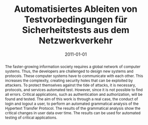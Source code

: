 ---
abstract: The faster-growing information society requires a global network of computer
  systems. Thus, the developers are challenged to design new systems and protocols.
  These computer systems have to communicate with each other. This increases the complexity,
  creating security holes that can be exploited by attackers. To protect themselves
  against the tide of attacks, it is necessary, protocols, and services automated
  test. However, since it is not possible to find all errors. Critical applications,
  such as authentication and authorization, will be found and tested. The aim of this
  work is through a real case, the conduct of login and logout a user, to perform
  an automated grammatical analysis of the Hypertext Transfer Protocol. The results
  of the grammatical analysis show the critical changes in user data over time. The
  results can be used for automated testing of critical applications.
authors:
- Oskar Malnowicz
date: '2011-01-01'
featured: false
links:
- name: Publik
  url: https://publik.tuwien.ac.at/showentry.php?ID=206015&lang=2
publication_types:
- '7'
publishDate: '2011-01-01'
title: Automatisiertes Ableiten von Testvorbedingungen für Sicherheitstests aus dem
  Netzwerkverkehr
url_pdf: ''
---